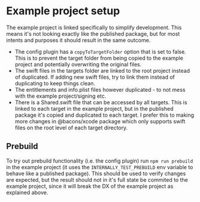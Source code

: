 # Example project setup

The example project is linked specifically to simplify development. This means it's not looking exactly like the published package, but for most intents and purposes it should result in the same outcome.
- The config plugin has a `copyToTargetFolder` option that is set to false. This is to prevent the target folder from being copied to the example project and potentially overwriting the original files.
- The swift files in the targets folder are linked to the root project instead of duplicated. If adding new swift files, try to link them instead of duplicating to keep things clean.
- The entitlements and info.plist files however duplicated - to not mess with the example project/signing etc.
- There is a Shared.swift file that can be accessed by all targets. This is linked to each target in the example project, but in the published package it's copied and duplicated to each target. I prefer this to making more changes in @bacons/xcode package which only supports swift files on the root level of each target directory.

## Prebuild
To try out prebuild functionality (i.e. the config plugin) run `npm run prebuild` in the example project (it uses the `INTERNALLY_TEST_PREBUILD` env variable to behave like a published package). This should be used to verify changes are expected, but the result should not in it's full state be commited to the example project, since it will break the DX of the example project as explained above.
